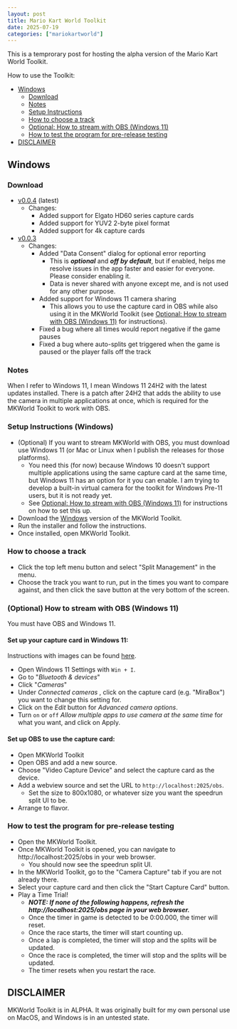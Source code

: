 ```yaml
---
layout: post
title: Mario Kart World Toolkit
date: 2025-07-19
categories: ["mariokartworld"]
---
```


This is a temprorary post for hosting the alpha version of the Mario Kart World Toolkit.

How to use the Toolkit:

- [Windows](#windows)
    - [Download](#download)
    - [Notes](#notes)
    - [Setup Instructions](#setup-instructions-windows)
    - [How to choose a track](#how-to-choose-a-track)
    - [Optional: How to stream with OBS (Windows 11)](#optional-how-to-stream-with-obs-windows-11)
    - [How to test the program for pre-release testing](#how-to-test-the-program-for-pre-release-testing)
- [DISCLAIMER](#disclaimer)

## Windows

### Download

- [v0.0.4](https://github.com/breadbored/breadbored.github.io/releases/download/v0.0.4/MKWorld.Toolkit_0.0.4_x64-setup.exe) (latest)
    - Changes:
        - Added support for Elgato HD60 series capture cards
        - Added support for YUV2 2-byte pixel format
        - Added support for 4k capture cards
- [v0.0.3](https://github.com/breadbored/breadbored.github.io/releases/download/v0.0.3/MKWorld.Toolkit_0.0.3_x64-setup.exe)
    - Changes:
        - Added "Data Consent" dialog for optional error reporting
            - This is ***optional*** and ***off by default***, but if enabled, helps me resolve issues in the app faster and easier for everyone. Please consider enabling it.
            - Data is never shared with anyone except me, and is not used for any other purpose.
        - Added support for Windows 11 camera sharing
            - This allows you to use the capture card in OBS while also using it in the MKWorld Toolkit (see [Optional: How to stream with OBS (Windows 11)](#optional-how-to-stream-with-obs-windows-11) for instructions).
        - Fixed a bug where all times would report negative if the game pauses
        - Fixed a bug where auto-splits get triggered when the game is paused or the player falls off the track

### Notes

When I refer to Windows 11, I mean Windows 11 24H2 with the latest updates installed. There is a patch after 24H2 that adds the ability to use the camera in multiple applications at once, which is required for the MKWorld Toolkit to work with OBS.

### Setup Instructions (Windows)

- (Optional) If you want to stream MKWorld with OBS, you must download use Windows 11 (or Mac or Linux when I publish the releases for those platforms).
    - You need this (for now) because Windows 10 doesn't support multiple applications using the same capture card at the same time, but Windows 11 has an option for it you can enable. I am trying to develop a built-in virtual camera for the toolkit for Windows Pre-11 users, but it is not ready yet.
    - See [Optional: How to stream with OBS (Windows 11)](#optional-how-to-stream-with-obs-windows-11) for instructions on how to set this up.
- Download the [Windows](https://github.com/breadbored/breadbored.github.io/releases/download/v0.0.2-alpha/MKWorld.Toolkit_0.0.2_x64-setup.exe) version of the MKWorld Toolkit.
- Run the installer and follow the instructions.
- Once installed, open MKWorld Toolkit.

### How to choose a track

- Click the top left menu button and select "Split Management" in the menu.
- Choose the track you want to run, put in the times you want to compare against, and then click the save button at the very bottom of the screen.

### (Optional) How to stream with OBS (Windows 11)

You must have OBS and Windows 11.

#### Set up your capture card in Windows 11:

Instructions with images can be found [here](https://www.elevenforum.com/t/enable-or-disable-multiple-apps-to-use-camera-in-windows-11.31199/).

- Open Windows 11 Settings with `Win + I`.
- Go to "*_Bluetooth & devices_*"
- Click "*_Cameras_*"
- Under *_Connected cameras_* , click on the capture card (e.g. "MiraBox") you want to change this setting for.
- Click on the *_Edit_* button for *_Advanced camera options_*.
- Turn `on` or `off` *_Allow multiple apps to use camera at the same time_* for what you want, and click on Apply.

#### Set up OBS to use the capture card:

- Open MKWorld Toolkit
- Open OBS and add a new source.
- Choose "Video Capture Device" and select the capture card as the device.
- Add a webview source and set the URL to `http://localhost:2025/obs`.
  - Set the size to 800x1080, or whatever size you want the speedrun split UI to be.
- Arrange to flavor.

### How to test the program for pre-release testing

- Open the MKWorld Toolkit.
- Once MKWorld Toolkit is opened, you can navigate to http://localhost:2025/obs in your web browser.
    - You should now see the speedrun split UI.
- In the MKWorld Toolkit, go to the "Camera Capture" tab if you are not already there.
- Select your capture card and then click the "Start Capture Card" button.
- Play a Time Trial!
    - ***NOTE: If none of the following happens, refresh the http://localhost:2025/obs page in your web browser.***
    - Once the timer in game is detected to be 0:00.000, the timer will reset.
    - Once the race starts, the timer will start counting up.
    - Once a lap is completed, the timer will stop and the splits will be updated.
    - Once the race is completed, the timer will stop and the splits will be updated.
    - The timer resets when you restart the race.

## DISCLAIMER

MKWorld Toolkit is in ALPHA. It was originally built for my own personal use on MacOS, and Windows is in an untested state.